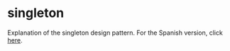 # singleton
Explanation of the singleton design pattern.
For the Spanish version, click [here](README_ES.md).
